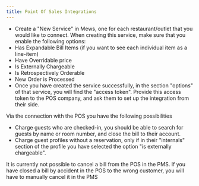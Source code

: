 ```yaml
---
title: Point Of Sales Integrations
---
```


- Create a "New Service" in Mews, one for each restaurant/outlet that you would like to connect. When creating this service, make sure that you enable the following options:
 - Has Expandable Bill Items (if you want to see each individual item as a line-item)
 - Have Overridable price
 - Is Externally Chargeable
 - Is Retrospectively Orderable
 - New Order is Processed
- Once you have created the service successfully, in the section "options" of that service, you will find the "access token". Provide this access token to the POS company, and ask them to set up the integration from their side.

Via the connection with the POS you have the following possibilities
- Charge guests who are checked-in, you should be able to search for guests by name or room number, and close the bill to their account.
- Charge guest profiles without a reservation, only if in their "internals" section of the profile you have selected the option "is externally chargeable".

It is currently not possible to cancel a bill from the POS in the PMS. If you have closed a bill by accident in the POS to the wrong customer, you will have to manually cancel it in the PMS
